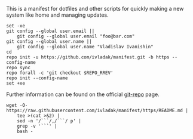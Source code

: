 This is a manifest for dotfiles and other scripts for quickly making a new
system like home and managing updates.

```
set -xe
git config --global user.email ||
    git config --global user.email "foo@bar.com"
git config --global user.name ||
    git config --global user.name "Vladislav Ivanishin"
cd
repo init -u https://github.com/ivladak/manifest.git -b https --config-name
repo sync
repo forall -c 'git checkout $REPO_RREV'
repo init --config-name
set +xe
```

Further information can be found on the official
[git-repo](https://gerrit.googlesource.com/git-repo) page.

```
wget -O- https://raw.githubusercontent.com/ivladak/manifest/https/README.md |
    tee >(cat >&2) |
    sed -n '/```/,/```/ p' |
    grep -v '```' |
    bash -
```
